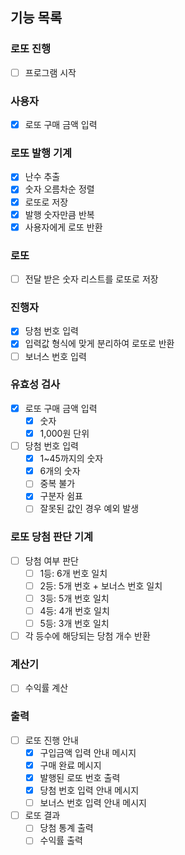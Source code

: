 ## 기능 목록
### 로또 진행
- [ ] 프로그램 시작

### 사용자
- [X] 로또 구매 금액 입력

### 로또 발행 기계
- [X] 난수 추출
- [X] 숫자 오름차순 정렬
- [X] 로또로 저장
- [X] 발행 숫자만큼 반복
- [X] 사용자에게 로또 반환

### 로또
- [ ] 전달 받은 숫자 리스트를 로또로 저장

### 진행자
- [X] 당첨 번호 입력
- [X] 입력값 형식에 맞게 분리하여 로또로 반환
- [ ] 보너스 번호 입력

### 유효성 검사
- [X] 로또 구매 금액 입력
  - [X] 숫자
  - [X] 1,000원 단위
- [ ] 당첨 번호 입력
  - [X] 1~45까지의 숫자
  - [X] 6개의 숫자
  - [ ] 중복 불가
  - [X] 구분자 쉼표
  - [ ] 잘못된 값인 경우 예외 발생

### 로또 당첨 판단 기계
- [ ] 당첨 여부 판단
  - [ ] 1등: 6개 번호 일치
  - [ ] 2등: 5개 번호 + 보너스 번호 일치
  - [ ] 3등: 5개 번호 일치
  - [ ] 4등: 4개 번호 일치
  - [ ] 5등: 3개 번호 일치
- [ ] 각 등수에 해당되는 당첨 개수 반환

### 계산기
- [ ] 수익률 계산

### 출력
- [ ] 로또 진행 안내
  - [X] 구입금액 입력 안내 메시지
  - [X] 구매 완료 메시지
  - [X] 발행된 로또 번호 출력
  - [X] 당첨 번호 입력 안내 메시지
  - [ ] 보너스 번호 입력 안내 메시지
- [ ] 로또 결과
  - [ ] 당첨 통계 출력
  - [ ] 수익률 출력

